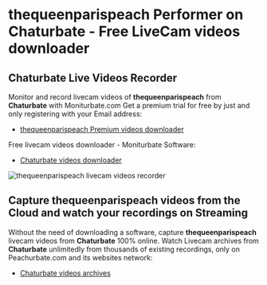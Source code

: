# thequeenparispeach Performer on Chaturbate - Free LiveCam videos downloader

## Chaturbate Live Videos Recorder

Monitor and record livecam videos of **thequeenparispeach** from **Chaturbate** with Moniturbate.com
Get a premium trial for free by just and only registering with your Email address:
* [thequeenparispeach Premium videos downloader](https://moniturbate.com/request-demo-licence-key.html)

Free livecam videos downloader - Moniturbate Software:
* [Chaturbate videos downloader](https://moniturbate.com/moniturbate-download-software.html)

![thequeenparispeach livecam videos recorder](https://peachurnet.com/templates/moniturbate-software.png)


## Capture thequeenparispeach videos from the Cloud and watch your recordings on Streaming

Without the need of downloading a software, capture **thequeenparispeach** livecam videos from **Chaturbate** 100% online.
Watch Livecam archives from **Chaturbate** unlimitedly from thousands of existing recordings, only on Peachurbate.com and its websites network:
* [Chaturbate videos archives](https://peachurnet.com/)